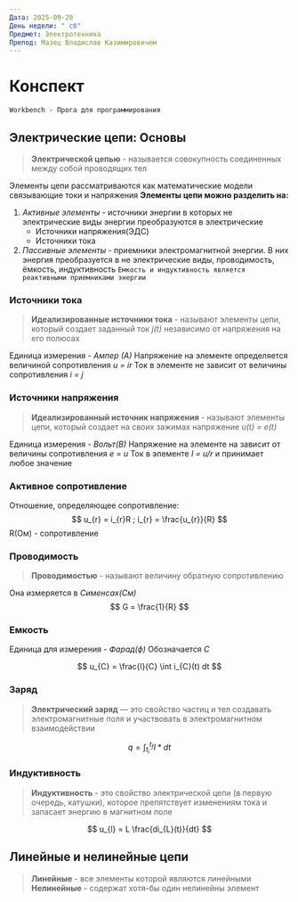 ```yaml
---
Дата: 2025-09-20
День недели: " сб"
Предмет: Электротехника
Препод: Мазец Владислав Казимировичем
---
```

# Конспект
`Workbench - Прога для программирования`
## Электрические цепи: Основы


>**Электрической цепью** - называется совокупность соединенных между собой проводящих тел

Элементы цепи рассматриваются как математические модели связывающие токи и напряжения
**Элементы цепи можно разделить на:**
1. *Активные элементы* - источники энергии в которых не электрические виды энергии преобразуются в электрические 
	- Источники напряжения(ЭДС)
	- Источники тока
2. *Пассивные элементы*  - приемники электромагнитной энергии. В них энергия преобразуется в не электрические виды, проводимость, ёмкость, индуктивность
`Емкость и индуктивность является реактивными приемниками энергии`
### Источники тока

>**Идеализированные источники тока** - называют элементы цепи, который создает заданный ток *j(t)* независимо от напряжения на его полюсах

Единица измерения - *Ампер (А)*
Напряжение на элементе определяется величиной сопротивления *u = ir* 
Ток в элементе не зависит от величины сопротивления *i = j*

### Источники напряжения 

>**Идеализированный источник напряжения** - называют элементы цепи, который создает на своих зажимах напряжение *u(t) = e(t)*

Единица измерения - *Вольт(В)*
Напряжение на элементе на зависит от величины сопротивления *e = u*
Ток в элементе *I = u/r* и принимает любое значение

### Активное сопротивление 

Отношение, определяющее сопротивление:
$$
u_{r} = i_{r}R ; i_{r} = \frac{u_{r}}{R}
$$
R(Ом) - сопротивление

### Проводимость

> **Проводимостью** - называют величину обратную сопротивлению

Она измеряется в *Сименсах(См)*
$$
G = \frac{1}{R}
$$
### Емкость

Единица для измерения - *Фарад(ф)*
Обозначается *C*

$$
u_{C} = \frac{l}{C} \int i_{C}(t) dt  
$$
### Заряд

>**Электрический заряд** — это свойство частиц и тел создавать электромагнитные поля и участвовать в электромагнитном взаимодействии

$$
q = \int^{t_f}_{t_i} I * dt
$$
### Индуктивность

>**Индуктивность** - это свойство электрической цепи (в первую очередь, катушки), которое препятствует изменениям тока и запасает энергию в магнитном поле

$$
u_{l} = L \frac{di_{L}(t)}{dt}
$$

## Линейные и нелинейные цепи

>**Линейные** - все элементы которой являются линейными
>**Нелинейные** - содержат хотя-бы один нелинейны элемент